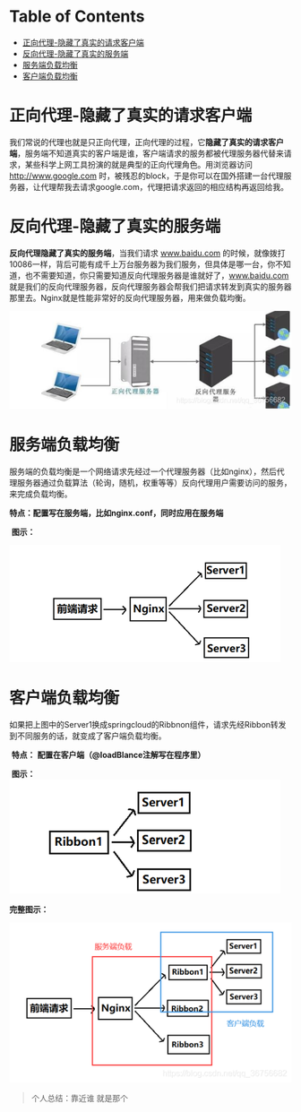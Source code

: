 # Table of Contents

* [正向代理-隐藏了真实的请求客户端](#正向代理-隐藏了真实的请求客户端)
* [反向代理-隐藏了真实的服务端](#反向代理-隐藏了真实的服务端)
* [服务端负载均衡](#服务端负载均衡)
* [客户端负载均衡](#客户端负载均衡)




# 正向代理-隐藏了真实的请求客户端



我们常说的代理也就是只正向代理，正向代理的过程，它**隐藏了真实的请求客户端**，服务端不知道真实的客户端是谁，客户端请求的服务都被代理服务器代替来请求，某些科学上网工具扮演的就是典型的正向代理角色。用浏览器访问 http://www.google.com 时，被残忍的block，于是你可以在国外搭建一台代理服务器，让代理帮我去请求google.com，代理把请求返回的相应结构再返回给我。



# 反向代理-隐藏了真实的服务端

**反向代理隐藏了真实的服务端**，当我们请求 www.baidu.com 的时候，就像拨打10086一样，背后可能有成千上万台服务器为我们服务，但具体是哪一台，你不知道，也不需要知道，你只需要知道反向代理服务器是谁就好了，www.baidu.com 就是我们的反向代理服务器，反向代理服务器会帮我们把请求转发到真实的服务器那里去。Nginx就是性能非常好的反向代理服务器，用来做负载均衡。

![](./.images/Snipaste_2021-12-20_18-10-06.png)



# 服务端负载均衡

 服务端的负载均衡是一个网络请求先经过一个代理服务器（比如nginx），然后代理服务器通过负载算法（轮询，随机，权重等等）反向代理用户需要访问的服务，来完成负载均衡。

​       **特点：配置写在服务端，比如nginx.conf，同时应用在服务端**

​       **图示：**

![](./.images/Snipaste_2021-12-20_18-14-02.png)
# 客户端负载均衡

​      如果把上图中的Server1换成springcloud的Ribbnon组件，请求先经Ribbon转发到不同服务的话，就变成了客户端负载均衡。

​      **特点：**  **配置在客户端（@loadBlance注解写在程序里）**

​      **图示：**
![](./.images/Snipaste_2021-12-20_18-14-15.png)

   **完整图示：**

![](./.images/20201126153957204.png)

> 个人总结：靠近谁 就是那个
